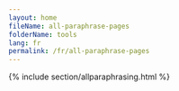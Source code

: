 ```yaml
---
layout: home
fileName: all-paraphrase-pages
folderName: tools
lang: fr
permalink: /fr/all-paraphrase-pages
---
```

{% include section/allparaphrasing.html %}
